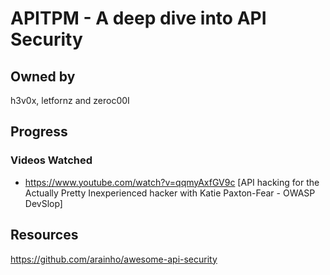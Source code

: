 # APITPM - A deep dive into API Security
## Owned by 
h3v0x, letfornz and zeroc00I
## Progress
### Videos Watched
- https://www.youtube.com/watch?v=qqmyAxfGV9c [API hacking for the Actually Pretty Inexperienced hacker with Katie Paxton-Fear - OWASP DevSlop]
## Resources
https://github.com/arainho/awesome-api-security
